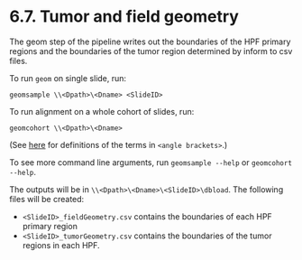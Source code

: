# 6.7. Tumor and field geometry

The geom step of the pipeline writes out the boundaries of the HPF
primary regions and the boundaries of the tumor region determined
by inform to csv files.

To run `geom` on single slide, run:
```
geomsample \\<Dpath>\<Dname> <SlideID>
```

To run alignment on a whole cohort of slides, run:
```
geomcohort \\<Dpath>\<Dname>
```
(See [here](../../scans/docs/Definitions.md#43-definitions) for definitions
of the terms in `<angle brackets>`.)

To see more command line arguments, run `geomsample --help` or `geomcohort --help`.

The outputs will be in `\\<Dpath>\<Dname>\<SlideID>\dbload`.  The following files will
be created:
 - `<SlideID>_fieldGeometry.csv` contains the boundaries of each HPF primary region
 - `<SlideID>_tumorGeometry.csv` contains the boundaries of the tumor regions in each HPF.
